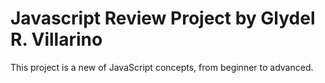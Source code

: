 # Javascript Review Project by Glydel R. Villarino
This project is a new of JavaScript concepts, from beginner to advanced.
